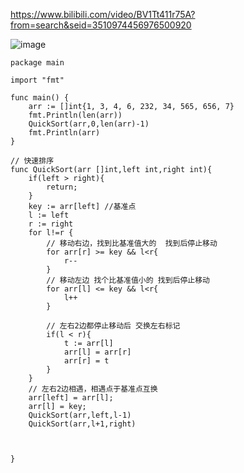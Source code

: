 https://www.bilibili.com/video/BV1Tt411r75A?from=search&seid=3510974456976500920

![image](http://cdn.xiaot123.com/blog/2020-07/1031841-20190531175709515-169602629.gif-blog?ynotemdtimestamp=1610262092546)

```
package main

import "fmt"

func main() {
	arr := []int{1, 3, 4, 6, 232, 34, 565, 656, 7}
	fmt.Println(len(arr))
	QuickSort(arr,0,len(arr)-1)
	fmt.Println(arr)
}

// 快速排序
func QuickSort(arr []int,left int,right int){
	if(left > right){
		return;
	}
	key := arr[left] //基准点
	l := left
	r := right
	for l!=r {
		// 移动右边，找到比基准值大的  找到后停止移动
		for arr[r] >= key && l<r{
			r--
		}
		// 移动左边 找个比基准值小的 找到后停止移动
		for arr[l] <= key && l<r{
			l++
		}

		// 左右2边都停止移动后 交换左右标记
		if(l < r){
			t := arr[l]
			arr[l] = arr[r]
			arr[r] = t
		}
	}
	// 左右2边相遇，相遇点于基准点互换
	arr[left] = arr[l];
	arr[l] = key;
	QuickSort(arr,left,l-1)
	QuickSort(arr,l+1,right)



}
```